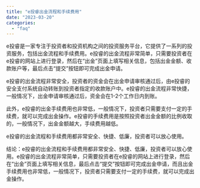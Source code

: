 ```yaml
---
title: "e投睿出金流程和手续费用"
date: "2023-03-20"
categories: 
  - "faq"
---
```


e投睿是一家专注于投资者和投资机构之间的投资服务平台，它提供了一系列的投资服务，包括出金流程和手续费用。e投睿的出金流程非常简单，只需要投资者在e投睿的网站上进行登录，然后在“出金”页面上填写相关信息，包括出金金额、收款账户等，最后点击“提交”按钮即可完成出金申请。

e投睿的出金流程非常安全，投资者的资金会在出金申请审核通过后，由e投睿的安全支付系统自动转账到投资者指定的收款账户中。e投睿的出金流程非常快捷，一般情况下，出金申请审核通过后，资金会在1-2个工作日内到账。

此外，e投睿的出金手续费用也非常低，一般情况下，投资者只需要支付一定的手续费，就可以完成出金操作。e投睿的手续费用是按照投资者出金金额的比例收取的，一般情况下，出金金额越大，手续费用越低。

e投睿的出金流程和手续费用都非常安全、快捷、低廉，投资者可以放心使用。

结论：e投睿的出金流程和手续费用都非常安全、快捷、低廉，投资者可以放心使用。e投睿的出金流程非常简单，只需要投资者在e投睿的网站上进行登录，然后在“出金”页面上填写相关信息，最后点击“提交”按钮即可完成出金申请，而且出金手续费用也非常低，一般情况下，投资者只需要支付一定的手续费，就可以完成出金操作。
